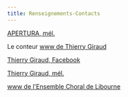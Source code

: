 ```yaml
---
title: Renseignements-Contacts
---
```

[APERTURA, mél.](ensemble.apertura@free.fr)

Le conteur [www de Thierry  Giraud](https://thierrygiraudconteur.wordpress.com/)

[Thierry Giraud, Facebook](https://www.facebook.com/Thierry-Giraud)

[Thierry Giraud, mél.](thierrygiraud.conteur@gmail.com)

[www de l'Ensemble Choral de Libourne](https://ensemble-choral-de-libourne.s2.yapla.com/fr/presentation)